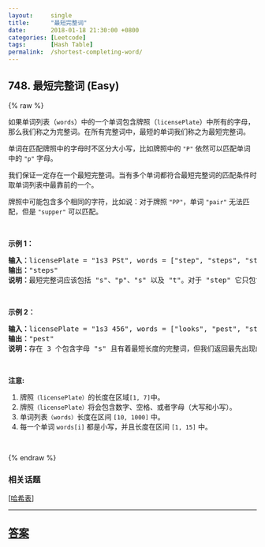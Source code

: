 ```yaml
---
layout:     single
title:      "最短完整词"
date:       2018-01-18 21:30:00 +0800
categories: [Leetcode]
tags:       [Hash Table]
permalink:  /shortest-completing-word/
---
```


## 748. 最短完整词 (Easy)

{% raw %}

<p>如果单词列表（<code>words</code>）中的一个单词包含牌照（<code>licensePlate</code>）中所有的字母，那么我们称之为完整词。在所有完整词中，最短的单词我们称之为最短完整词。</p>

<p>单词在匹配牌照中的字母时不区分大小写，比如牌照中的&nbsp;<code>&quot;P&quot;</code>&nbsp;依然可以匹配单词中的&nbsp;<code>&quot;p&quot;</code>&nbsp;字母。</p>

<p>我们保证一定存在一个最短完整词。当有多个单词都符合最短完整词的匹配条件时取单词列表中最靠前的一个。</p>

<p>牌照中可能包含多个相同的字符，比如说：对于牌照 <code>&quot;PP&quot;</code>，单词&nbsp;<code>&quot;pair&quot;</code>&nbsp;无法匹配，但是&nbsp;<code>&quot;supper&quot;</code>&nbsp;可以匹配。</p>

<p>&nbsp;</p>

<p><strong>示例 1：</strong></p>

<pre><strong>输入：</strong>licensePlate = &quot;1s3 PSt&quot;, words = [&quot;step&quot;, &quot;steps&quot;, &quot;stripe&quot;, &quot;stepple&quot;]
<strong>输出：</strong>&quot;steps&quot;
<strong>说明：</strong>最短完整词应该包括 &quot;s&quot;、&quot;p&quot;、&quot;s&quot; 以及 &quot;t&quot;。对于 &quot;step&quot; 它只包含一个 &quot;s&quot; 所以它不符合条件。同时在匹配过程中我们忽略牌照中的大小写。</pre>

<p>&nbsp;</p>

<p><strong>示例 2：</strong></p>

<pre><strong>输入：</strong>licensePlate = &quot;1s3 456&quot;, words = [&quot;looks&quot;, &quot;pest&quot;, &quot;stew&quot;, &quot;show&quot;]
<strong>输出：</strong>&quot;pest&quot;
<strong>说明：</strong>存在 3 个包含字母 &quot;s&quot; 且有着最短长度的完整词，但我们返回最先出现的完整词。
</pre>

<p>&nbsp;</p>

<p><strong>注意:</strong></p>

<ol>
	<li>牌照<code>（licensePlate）</code>的长度在区域<code>[1, 7]</code>中。</li>
	<li>牌照<code>（licensePlate）</code>将会包含数字、空格、或者字母（大写和小写）。</li>
	<li>单词列表<code>（words）</code>长度在区间&nbsp;<code>[10, 1000]</code>&nbsp;中。</li>
	<li>每一个单词&nbsp;<code>words[i]</code>&nbsp;都是小写，并且长度在区间&nbsp;<code>[1, 15]</code>&nbsp;中。</li>
</ol>

<p>&nbsp;</p>

{% endraw %}

### 相关话题
  [[哈希表](https://github.com/openset/leetcode/tree/master/tag/hash-table/README.md)]

---

## [答案](https://github.com/openset/leetcode/tree/master/problems/shortest-completing-word)
